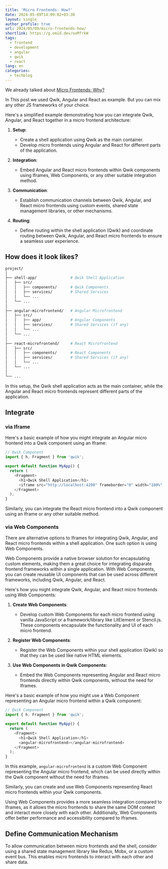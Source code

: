 ```yaml
---
title: 'Micro Frontends: How?'
date: 2024-05-09T14:09:02+03:30
layout: single
author_profile: true
url: 2024/05/09/micro-frontends-how/
shortlink: https://g.omid.dev/oxMfrkW
tags:
  - frontend
  - development
  - angular
  - qwik
  - react
lang: en
categories: 
  - techblog
---
```

We already talked about [Micro Frontends: Why?](/2024/05/09/micro-frontends-why/)

In This post we used Qwik, Angular and React as example. But you can mix any other JS frameworks of your choice.

Here's a simplified example demonstrating how you can integrate Qwik, Angular, and React together in a micro frontend architecture:

1. **Setup**:
   - Create a shell application using Qwik as the main container.
   - Develop micro frontends using Angular and React for different parts of the application.

2. **Integration**:
   - Embed Angular and React micro frontends within Qwik components using Iframes, Web Components, or any other suitable integration method.

3. **Communication**:
   - Establish communication channels between Qwik, Angular, and React micro frontends using custom events, shared state management libraries, or other mechanisms.

4. **Routing**:
   - Define routing within the shell application (Qwik) and coordinate routing between Qwik, Angular, and React micro frontends to ensure a seamless user experience.

## How does it look likes?

```bash
project/
│
├── shell-app/               # Qwik Shell Application
│   ├── src/
│   │   ├── components/      # Qwik Components
│   │   ├── services/        # Shared Services
│   │   └── ...
│   └── ...
│
├── angular-microfrontend/   # Angular Microfrontend
│   ├── src/
│   │   ├── app/             # Angular Components
│   │   ├── services/        # Shared Services (if any)
│   │   └── ...
│   └── ...
│
├── react-microfrontend/     # React Microfrontend
│   ├── src/
│   │   ├── components/      # React Components
│   │   ├── services/        # Shared Services (if any)
│   │   └── ...
│   └── ...
│
└── ...
```

In this setup, the Qwik shell application acts as the main container, while the Angular and React micro frontends represent different parts of the application.

## Integrate

### via Iframe

Here's a basic example of how you might integrate an Angular micro frontend into a Qwik component using an Iframe:

```javascript
// Qwik Component
import { h, Fragment } from 'qwik';

export default function MyApp() {
  return (
    <Fragment>
      <h1>Qwik Shell Application</h1>
      <iframe src="http://localhost:4200" frameborder="0" width="100%" height="500px"></iframe>
    </Fragment>
  );
}
```

Similarly, you can integrate the React micro frontend into a Qwik component using an Iframe or any other suitable method.

### via Web Components

There are alternative options to Iframes for integrating Qwik, Angular, and React micro frontends within a shell application. One such option is using Web Components.

Web Components provide a native browser solution for encapsulating custom elements, making them a great choice for integrating disparate frontend frameworks within a single application. With Web Components, you can create reusable UI components that can be used across different frameworks, including Qwik, Angular, and React.

Here's how you might integrate Qwik, Angular, and React micro frontends using Web Components:

1. **Create Web Components**: 
   - Develop custom Web Components for each micro frontend using vanilla JavaScript or a framework/library like LitElement or Stencil.js. These components encapsulate the functionality and UI of each micro frontend.

2. **Register Web Components**: 
   - Register the Web Components within your shell application (Qwik) so that they can be used like native HTML elements.

3. **Use Web Components in Qwik Components**: 
   - Embed the Web Components representing Angular and React micro frontends directly within Qwik components, without the need for Iframes.

Here's a basic example of how you might use a Web Component representing an Angular micro frontend within a Qwik component:

```javascript
// Qwik Component
import { h, Fragment } from 'qwik';

export default function MyApp() {
  return (
    <Fragment>
      <h1>Qwik Shell Application</h1>
      <angular-microfrontend></angular-microfrontend>
    </Fragment>
  );
}
```

In this example, `angular-microfrontend` is a custom Web Component representing the Angular micro frontend, which can be used directly within the Qwik component without the need for Iframes.

Similarly, you can create and use Web Components representing React micro frontends within your Qwik components.

Using Web Components provides a more seamless integration compared to Iframes, as it allows the micro frontends to share the same DOM context and interact more closely with each other. Additionally, Web Components offer better performance and accessibility compared to Iframes.

## Define Communication Mechanism

To allow communication between micro frontends and the shell, consider using a shared state management library like Redux, Mobx, or a custom event bus. This enables micro frontends to interact with each other and share data.

